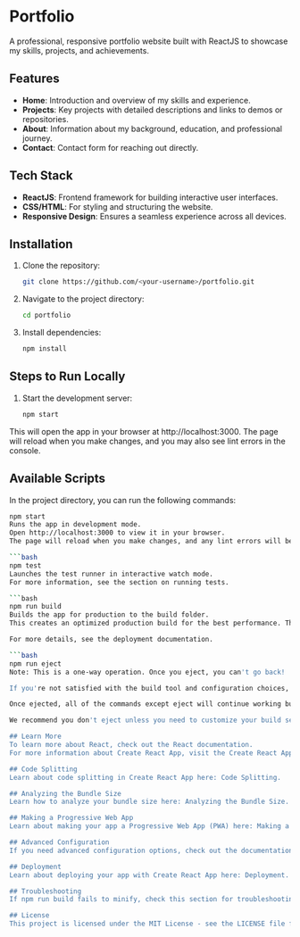 # Portfolio

A professional, responsive portfolio website built with ReactJS to showcase my skills, projects, and achievements.

## Features

- **Home**: Introduction and overview of my skills and experience.
- **Projects**: Key projects with detailed descriptions and links to demos or repositories.
- **About**: Information about my background, education, and professional journey.
- **Contact**: Contact form for reaching out directly.

## Tech Stack

- **ReactJS**: Frontend framework for building interactive user interfaces.
- **CSS/HTML**: For styling and structuring the website.
- **Responsive Design**: Ensures a seamless experience across all devices.

## Installation

1. Clone the repository:

   ```bash
   git clone https://github.com/<your-username>/portfolio.git

2. Navigate to the project directory:

   ```bash
   cd portfolio

3. Install dependencies:

   ```bash
   npm install

## Steps to Run Locally

1. Start the development server:

   ```bash
   npm start
This will open the app in your browser at http://localhost:3000. The page will reload when you make changes, and you may also see lint errors in the console.

## Available Scripts
In the project directory, you can run the following commands:

   ```bash
   npm start
Runs the app in development mode.
Open http://localhost:3000 to view it in your browser.
The page will reload when you make changes, and any lint errors will be shown in the console.

   ```bash
   npm test
Launches the test runner in interactive watch mode.
For more information, see the section on running tests.

   ```bash
   npm run build
Builds the app for production to the build folder.
This creates an optimized production build for the best performance. The build is minified, and filenames include hashes for efficient caching. Your app is ready to be deployed!

For more details, see the deployment documentation.

   ```bash
   npm run eject
Note: This is a one-way operation. Once you eject, you can't go back!

If you're not satisfied with the build tool and configuration choices, you can eject at any time. This command will remove the single build dependency from your project, copying all the configuration files and transitive dependencies (e.g., webpack, Babel, ESLint) directly into your project so you have full control over them.

Once ejected, all of the commands except eject will continue working but will point to the copied scripts, which you can tweak. You are responsible for configuring the build system after this.

We recommend you don't eject unless you need to customize your build setup. Most users can use the curated configuration that Create React App provides.

## Learn More
To learn more about React, check out the React documentation.
For more information about Create React App, visit the Create React App documentation.

## Code Splitting
Learn about code splitting in Create React App here: Code Splitting.

## Analyzing the Bundle Size
Learn how to analyze your bundle size here: Analyzing the Bundle Size.

## Making a Progressive Web App
Learn about making your app a Progressive Web App (PWA) here: Making a Progressive Web App.

## Advanced Configuration
If you need advanced configuration options, check out the documentation here: Advanced Configuration.

## Deployment
Learn about deploying your app with Create React App here: Deployment.

## Troubleshooting
If npm run build fails to minify, check this section for troubleshooting tips: Build Troubleshooting.

## License
This project is licensed under the MIT License - see the LICENSE file for details.
